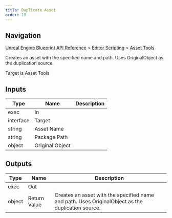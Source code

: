 ```yaml
---
title: Duplicate Asset
order: 19
---
```

## Navigation

[Unreal Engine Blueprint API Reference](https://dev.epicgames.com/documentation/en-us/unreal-engine/BlueprintAPI) > [Editor Scripting](https://dev.epicgames.com/documentation/en-us/unreal-engine/BlueprintAPI/EditorScripting) > [Asset Tools](https://dev.epicgames.com/documentation/en-us/unreal-engine/BlueprintAPI/EditorScripting/AssetTools)

Creates an asset with the specified name and path. Uses OriginalObject as the duplication source.

Target is Asset Tools

## Inputs

| Type | Name | Description |
| --- | --- | --- |
| exec | In |  |
| interface | Target |  |
| string | Asset Name |  |
| string | Package Path |  |
| object | Original Object |  |

## Outputs

| Type | Name | Description |
| --- | --- | --- |
| exec | Out |  |
| object | Return Value | Creates an asset with the specified name and path. Uses OriginalObject as the duplication source. |
